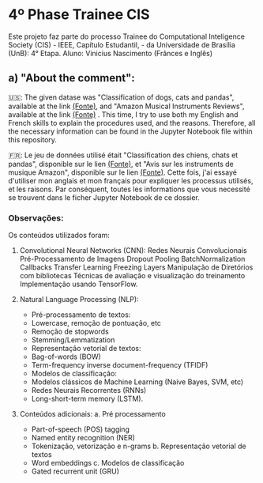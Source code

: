 # 4º Phase Trainee CIS
Este projeto faz parte do processo Trainee do Computational Inteligence Society (CIS) - IEEE, Capítulo Estudantil, - da Universidade de Brasília (UnB): 4° Etapa. Aluno: Vinicius Nascimento (Frânces e Inglês)

## a) "About the comment":
🇺🇸: The given datase was "Classification of dogs, cats and pandas", available at the link [(Fonte)](https://drive.google.com/file/d/1Y7y2NXSbJRMDk5RHGr3rvZ3yCOvlDBmk/view), and "Amazon Musical Instruments Reviews",  available at the link [(Fonte)](https://drive.google.com/u/0/uc?id=1Y7y2NXSbJRMDk5RHGr3rvZ3yCOvlDBmk&export=download) . This time, I try to use both my English and French skills to explain the procedures used, and the reasons. Therefore, all the necessary information can be found in the Jupyter Notebook file within this repository.

🇫🇷: Le jeu de données utilisé était "Classification des chiens, chats et pandas", disponible sur le lien [(Fonte)](https://drive.google.com/file/d/1Y7y2NXSbJRMDk5RHGr3rvZ3yCOvlDBmk/view), et "Avis sur les instruments de musique Amazon", disponible sur le lien [(Fonte)](https://drive.google.com/u/0/uc?id=1Y7y2NXSbJRMDk5RHGr3rvZ3yCOvlDBmk&export=download). Cette fois, j'ai essayé d'utiliser mon anglais et mon français pour expliquer les processus utilisés, et les raisons. Par conséquent, toutes les informations que vous necessité se trouvent dans le ficher Jupyter Notebook de ce dossier.

### Observações:
Os conteúdos utilizados foram:
1. Convolutional Neural Networks (CNN):
    Redes Neurais Convolucionais
     Pré-Processamento de Imagens
     Dropout
     Pooling
     BatchNormalization
     Callbacks
     Transfer Learning
     Freezing Layers
   Manipulação de Diretórios com bibliotecas
   Técnicas de avaliação e visualização do treinamento
   Implementação usando TensorFlow.

3. Natural Language Processing (NLP):
   - Pré-processamento de textos:
    - Lowercase, remoção de pontuação, etc
    - Remoção de stopwords
    - Stemming/Lemmatization
   - Representação vetorial de textos:
    - Bag-of-words (BOW)
    - Term-frequency inverse document-frequency (TFIDF)
   - Modelos de classificação:
    - Modelos clássicos de Machine Learning (Naive Bayes, SVM, etc)
    - Redes Neurais Recorrentes (RNNs)
    - Long-short-term memory (LSTM).

4. Conteúdos adicionais:
  a. Pré processamento
    - Part-of-speech (POS) tagging
    - Named entity recognition (NER)
    - Tokenização, vetorização e n-grams
  b. Representação vetorial de textos
    - Word embeddings
  c. Modelos de classificação
    - Gated recurrent unit (GRU)
